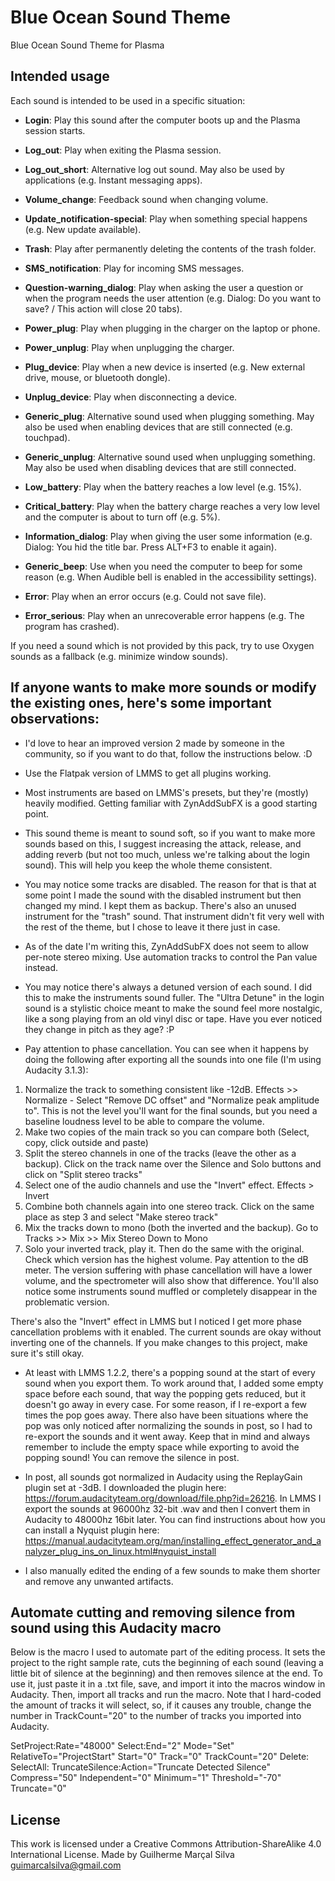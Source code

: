 # Blue Ocean Sound Theme

Blue Ocean Sound Theme for Plasma

## Intended usage

Each sound is intended to be used in a specific situation:

- **Login**: Play this sound after the computer boots up and the Plasma session starts.

- **Log_out**: Play when exiting the Plasma session.

- **Log_out_short**: Alternative log out sound. May also be used by applications (e.g. Instant messaging apps).

- **Volume_change**: Feedback sound when changing volume.

- **Update_notification-special**: Play when something special happens (e.g. New update available).

- **Trash**: Play after permanently deleting the contents of the trash folder.

- **SMS_notification**: Play for incoming SMS messages.

- **Question-warning_dialog**: Play when asking the user a question or when the program needs the user attention (e.g. Dialog: Do you want to save? / This action will close 20 tabs).

- **Power_plug**: Play when plugging in the charger on the laptop or phone.

- **Power_unplug**: Play when unplugging the charger.

- **Plug_device**: Play when a new device is inserted (e.g. New external drive, mouse, or bluetooth dongle).

- **Unplug_device**: Play when disconnecting a device.

- **Generic_plug**: Alternative sound used when plugging something. May also be used when enabling devices that are still connected (e.g. touchpad).

- **Generic_unplug**: Alternative sound used when unplugging something. May also be used when disabling devices that are still connected.

- **Low_battery**: Play when the battery reaches a low level (e.g. 15%).

- **Critical_battery**: Play when the battery charge reaches a very low level and the computer is about to turn off (e.g. 5%).

- **Information_dialog**: Play when giving the user some information (e.g. Dialog: You hid the title bar. Press ALT+F3 to enable it again).

- **Generic_beep**: Use when you need the computer to beep for some reason (e.g. When Audible bell is enabled in the accessibility settings).

- **Error**: Play when an error occurs (e.g. Could not save file).

- **Error_serious**: Play when an unrecoverable error happens (e.g. The program has crashed).

If you need a sound which is not provided by this pack, try to use Oxygen sounds as a fallback (e.g. minimize window sounds).

## If anyone wants to make more sounds or modify the existing ones, here's some important observations:

- I'd love to hear an improved version 2 made by someone in the community, so if you want to do that, follow the instructions below. :D

- Use the Flatpak version of LMMS to get all plugins working.

- Most instruments are based on LMMS's presets, but they're (mostly) heavily modified. Getting familiar with ZynAddSubFX is a good starting point.

- This sound theme is meant to sound soft, so if you want to make more sounds based on this, I suggest increasing the attack, release, and adding reverb (but not too much, unless we're talking about the login sound). This will help you keep the whole theme consistent.

- You may notice some tracks are disabled. The reason for that is that at some point I made the sound with the disabled instrument but then changed my mind. I kept them as backup. There's also an unused instrument for the "trash" sound. That instrument didn't fit very well with the rest of the theme, but I chose to leave it there just in case.

- As of the date I'm writing this, ZynAddSubFX does not seem to allow per-note stereo mixing. Use automation tracks to control the Pan value instead.

- You may notice there's always a detuned version of each sound. I did this to make the instruments sound fuller. The "Ultra Detune" in the login sound is a stylistic choice meant to make the sound feel more nostalgic, like a song playing from an old vinyl disc or tape. Have you ever noticed they change in pitch as they age? :P

- Pay attention to phase cancellation. You can see when it happens by doing the following after exporting all the sounds into one file (I'm using Audacity 3.1.3):

1. Normalize the track to something consistent like -12dB. Effects >> Normalize - Select "Remove DC offset" and "Normalize peak amplitude to". This is not the level you'll want for the final sounds, but you need a baseline loudness level to be able to compare the volume.
2. Make two copies of the main track so you can compare both (Select, copy, click outside and paste)
3. Split the stereo channels in one of the tracks (leave the other as a backup). Click on the track name over the Silence and Solo buttons and click on "Split stereo tracks"
4. Select one of the audio channels and use the "Invert" effect. Effects > Invert
5. Combine both channels again into one stereo track. Click on the same place as step 3 and select "Make stereo track"
6. Mix the tracks down to mono (both the inverted and the backup). Go to Tracks >> Mix >> Mix Stereo Down to Mono
7. Solo your inverted track, play it. Then do the same with the original. Check which version has the highest volume. Pay attention to the dB meter. The version suffering with phase cancellation will have a lower volume, and the spectrometer will also show that difference. You'll also notice some instruments sound muffled or completely disappear in the problematic version.

There's also the "Invert" effect in LMMS but I noticed I get more phase cancellation problems with it enabled. The current sounds are okay without inverting one of the channels. If you make changes to this project, make sure it's still okay.

- At least with LMMS 1.2.2, there's a popping sound at the start of every sound when you export them. To work around that, I added some empty space before each sound, that way the popping gets reduced, but it doesn't go away in every case. For some reason, if I re-export a few times the pop goes away. There also have been situations where the pop was only noticed after normalizing the sounds in post, so I had to re-export the sounds and it went away. Keep that in mind and always remember to include the empty space while exporting to avoid the popping sound! You can remove the silence in post.

- In post, all sounds got normalized in Audacity using the ReplayGain plugin set at -3dB. I downloaded the plugin here: https://forum.audacityteam.org/download/file.php?id=26216. In LMMS I export the sounds at 96000hz 32-bit .wav and then I convert them in Audacity to 48000hz 16bit later. You can find instructions about how you can install a Nyquist plugin here: https://manual.audacityteam.org/man/installing_effect_generator_and_analyzer_plug_ins_on_linux.html#nyquist_install

- I also manually edited the ending of a few sounds to make them shorter and remove any unwanted artifacts.


## Automate cutting and removing silence from sound using this Audacity macro

Below is the macro I used to automate part of the editing process. It sets the project to the right sample rate, cuts the beginning of each sound (leaving a little bit of silence at the beginning) and then removes silence at the end. To use it, just paste it in a .txt file, save, and import it into the macros window in Audacity. Then, import all tracks and run the macro. Note that I hard-coded the amount of tracks it will select, so, if it causes any trouble, change the number in TrackCount="20" to the number of tracks you imported into Audacity.

SetProject:Rate="48000"
Select:End="2" Mode="Set" RelativeTo="ProjectStart" Start="0" Track="0" TrackCount="20"
Delete:
SelectAll:
TruncateSilence:Action="Truncate Detected Silence" Compress="50" Independent="0" Minimum="1" Threshold="-70" Truncate="0"

## License

This work is licensed under a Creative Commons Attribution-ShareAlike 4.0 International License. Made by Guilherme Marçal Silva <guimarcalsilva@gmail.com>
